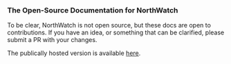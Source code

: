 ### The Open-Source Documentation for NorthWatch
To be clear, NorthWatch is not open source, but these docs are open to contributions.  If you have an idea, or something that can be clarified, please submit a PR with your changes.

The publically hosted version is available [here](https://docs.north.watch).
